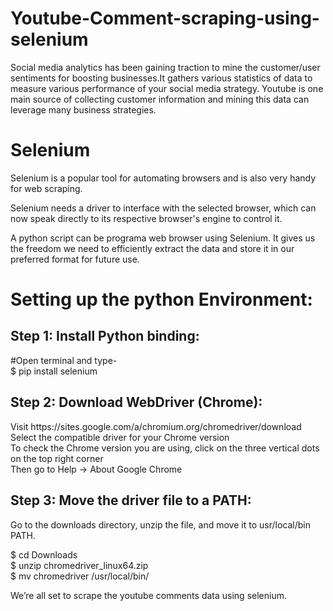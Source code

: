 # Youtube-Comment-scraping-using-selenium
Social media analytics has been gaining traction to mine the customer/user sentiments for boosting businesses.It gathers various statistics of data to measure various performance of your social media strategy. Youtube is one main source of collecting customer information and mining this data can leverage many business strategies.


<h1>Selenium</h1>

<p>Selenium is a popular tool for automating browsers and is also very handy for web scraping.</p>

<p>Selenium needs a driver to interface with the selected browser, which can now speak directly to its respective browser's engine to control it.</p>

<p>A python script can be programa web browser using Selenium. It gives us the freedom we need to efficiently extract the data and store it in our preferred format for future use.</p>

<h1>Setting up the python Environment: </h1>

<h2>Step 1: Install Python binding:</h2>

#Open terminal and type-<br>
$ pip install selenium

<h2>Step 2: Download WebDriver (Chrome):</h2>

<p>Visit https://sites.google.com/a/chromium.org/chromedriver/download <br>
Select the compatible driver for your Chrome version<br>
To check the Chrome version you are using, click on the three vertical dots on the top right corner<br>
Then go to Help -> About Google Chrome</p>

<h2>Step 3: Move the driver file to a PATH:</h2>

<p>Go to the downloads directory, unzip the file, and move it to usr/local/bin PATH.<br>

$ cd Downloads<br>
$ unzip chromedriver_linux64.zip<br>
$ mv chromedriver /usr/local/bin/<br>

We’re all set to scrape the youtube comments data using selenium.</p>

